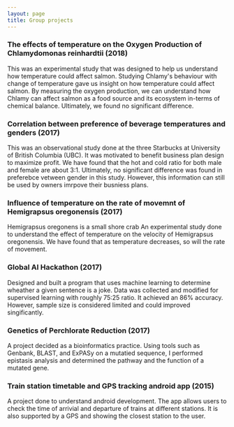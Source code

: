 ```yaml
---
layout: page
title: Group projects
---
```

### The effects of temperature on the Oxygen Production of Chlamydomonas reinhardtii (2018)
This was an experimental study that was designed to help us understand how temperature could affect salmon. Studying Chlamy's behaviour with change of temperature gave us insight on how temperature could affect salmon. By measuring the oxygen production, we can understand how Chlamy can affect salmon as a food source and its ecosystem in-terms of chemical balance. Ultimately, we found no significant difference. 

### Correlation between preference of beverage temperatures and genders (2017)
This was an observational study done at the three Starbucks at University of British Columbia (UBC). It was motivated to benefit business plan design to maximize profit. We have found that the hot and cold ratio for both male and female are about 3:1. Ultimately, no significant difference was found in preferebce vetween gender in this study. However, this information can still be used by owners imrpove their busniess plans.

### Influence of temperature on the rate of movemnt of Hemigrapsus oregonensis (2017)
Hemigrapsus oregonens is a small shore crab An experimental study done to understand the effect of temperature on the velocity of Hemigrapsus oregonensis. We have found that as temperature decreases, so will the rate of movement. 

### Global AI Hackathon (2017)
Designed and built a program that uses machine learning to determine wheather a given sentence is a joke. Data was collected and modified for supervised learning with roughly 75:25 ratio. It achieved an 86% accuracy. However, sample size is considered limited and could improved singificantly.

### Genetics of Perchlorate Reduction (2017)
A project decided as a bioinformatics practice. Using tools such as Genbank, BLAST, and ExPASy on a mutatied sequence, I performed epistasis analysis and determined the pathway and the function of a mutated gene.

### Train station timetable and GPS tracking android app (2015)
A project done to understand android development. The app allows users to check the time of arrivial and departure of trains at different stations. It is also supported by a GPS and showing the closest station to the user.  
